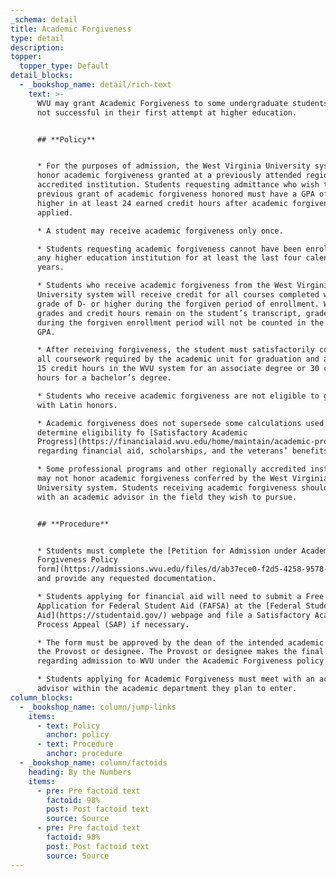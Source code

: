 ```yaml
---
_schema: detail
title: Academic Forgiveness
type: detail
description:
topper:
  topper_type: Default
detail_blocks:
  - _bookshop_name: detail/rich-text
    text: >-
      WVU may grant Academic Forgiveness to some undergraduate students who were
      not successful in their first attempt at higher education.


      ## **Policy**


      * For the purposes of admission, the West Virginia University system may
      honor academic forgiveness granted at a previously attended regionally
      accredited institution. Students requesting admittance who wish to have a
      previous grant of academic forgiveness honored must have a GPA of 2.0 or
      higher in at least 24 earned credit hours after academic forgiveness was
      applied.

      * A student may receive academic forgiveness only once.

      * Students requesting academic forgiveness cannot have been enrolled at
      any higher education institution for at least the last four calendar
      years.

      * Students who receive academic forgiveness from the West Virginia
      University system will receive credit for all courses completed with a
      grade of D- or higher during the forgiven period of enrollment. While all
      grades and credit hours remain on the student’s transcript, grades earned
      during the forgiven enrollment period will not be counted in the student’s
      GPA.

      * After receiving forgiveness, the student must satisfactorily complete
      all coursework required by the academic unit for graduation and at least
      15 credit hours in the WVU system for an associate degree or 30 credit
      hours for a bachelor’s degree.

      * Students who receive academic forgiveness are not eligible to graduate
      with Latin honors.

      * Academic forgiveness does not supersede some calculations used to
      determine eligibility fo [Satisfactory Academic
      Progress](https://financialaid.wvu.edu/home/maintain/academic-progress)
      regarding financial aid, scholarships, and the veterans’ benefits.

      * Some professional programs and other regionally accredited institutions
      may not honor academic forgiveness conferred by the West Virginia
      University system. Students receiving academic forgiveness should consult
      with an academic advisor in the field they wish to pursue.


      ## **Procedure**


      * Students must complete the [Petition for Admission under Academic
      Forgiveness Policy
      form](https://admissions.wvu.edu/files/d/ab37ece0-f2d5-4258-9578-3ec9002517b1/petition-for-academic-forgiveness.pdf)
      and provide any requested documentation.

      * Students applying for financial aid will need to submit a Free
      Application for Federal Student Aid (FAFSA) at the [Federal Student
      Aid](https://studentaid.gov/) webpage and file a Satisfactory Academic
      Process Appeal (SAP) if necessary.

      * The form must be approved by the dean of the intended academic major and
      the Provost or designee. The Provost or designee makes the final decision
      regarding admission to WVU under the Academic Forgiveness policy.

      * Students applying for Academic Forgiveness must meet with an academic
      advisor within the academic department they plan to enter.
column_blocks:
  - _bookshop_name: column/jump-links
    items:
      - text: Policy
        anchor: policy
      - text: Procedure
        anchor: procedure
  - _bookshop_name: column/factoids
    heading: By the Numbers
    items:
      - pre: Pre factoid text
        factoid: 98%
        post: Post factoid text
        source: Source
      - pre: Pre factoid text
        factoid: 98%
        post: Post factoid text
        source: Source
---
```

